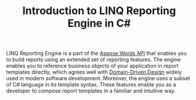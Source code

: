 ﻿---
title: Introduction to LINQ Reporting Engine in C#
second_title: Aspose.Words for .NET
articleTitle: Introduction to LINQ Reporting Engine
linktitle: Introduction to LINQ Reporting Engine
description: "Overview LINQ Reporting Engine to build a report in C#."
type: docs
weight: 10
url: /net/introduction-to-linq-reporting-engine/
---

LINQ Reporting Engine is a part of the [Aspose.Words API](https://products.aspose.com/words/net/) that enables you to build reports using an extended set of reporting features. The engine enables you to reference business objects of your application in report templates directly, which agrees well with [Domain-Driven Design](https://en.wikipedia.org/wiki/Domain-driven_design) widely used in modern software development. Moreover, the engine uses a subset of C# language in its template syntax. These features enable you as a developer to compose report templates in a familiar and intuitive way.
